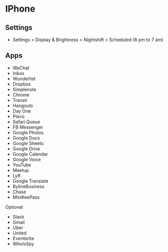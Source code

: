 # IPhone

## Settings

- Settings > Display & Brightness > Nightshift > Scheduled (8 pm to 7 am)

## Apps

- WeChat
- Inbox
- Wunderlist
- Dropbox
- Simplenote
- Chrome
- Transit
- Hangouts
- Day One
- Pleco
- Safari Queue
- FB Messenger
- Google Photos
- Google Docs
- Google Sheets
- Google Drive
- Google Calendar
- Google Voice
- YouTube
- Meetup
- Lyft
- Google Translate
- BylineBusiness
- Chase
- MiniKeePass

Optional

- Slack
- Gmail
- Uber
- United
- Eventbrite
- WhoIsSpy
